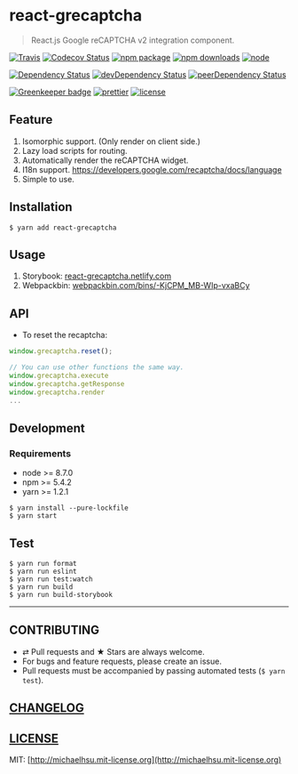 # react-grecaptcha

> React.js Google reCAPTCHA v2 integration component.

[![Travis][build-badge]][build] 
[![Codecov Status][codecov-badge]][codecov] 
[![npm package][npm-badge]][npm] 
[![npm downloads][npm-downloads]][npm] 
[![node][node]]()

[![Dependency Status][dependency-badge]][dependency]
[![devDependency Status][devDependency-badge]][devDependency]
[![peerDependency Status][peerDependency-badge]][peerDependency]

[![Greenkeeper badge][greenkeeper-badge]][greenkeeper]
[![prettier][prettier-badge]][prettier]
[![license][license-badge]][license]

## Feature

1. Isomorphic support. (Only render on client side.)
2. Lazy load scripts for routing.
3. Automatically render the reCAPTCHA widget.
4. I18n support. https://developers.google.com/recaptcha/docs/language
5. Simple to use.

## Installation

```console
$ yarn add react-grecaptcha
```

## Usage

1. Storybook: [react-grecaptcha.netlify.com](https://react-grecaptcha.netlify.com)
2. Webpackbin: [webpackbin.com/bins/-KjCPM_MB-WIp-vxaBCy](https://www.webpackbin.com/bins/-KjCPM_MB-WIp-vxaBCy)

## API

- To reset the recaptcha:

```js
window.grecaptcha.reset();

// You can use other functions the same way.
window.grecaptcha.execute
window.grecaptcha.getResponse
window.grecaptcha.render
...
```

## Development

### Requirements

-   node >= 8.7.0
-   npm >= 5.4.2
-   yarn >= 1.2.1

```
$ yarn install --pure-lockfile
$ yarn start
```

## Test

```
$ yarn run format
$ yarn run eslint
$ yarn run test:watch
$ yarn run build
$ yarn run build-storybook
```

---

## CONTRIBUTING

* ⇄ Pull requests and ★ Stars are always welcome.
* For bugs and feature requests, please create an issue.
* Pull requests must be accompanied by passing automated tests (`$ yarn test`).

## [CHANGELOG](CHANGELOG.md)

## [LICENSE](LICENSE)

MIT: [http://michaelhsu.mit-license.org](http://michaelhsu.mit-license.org)

[build-badge]: https://img.shields.io/travis/evenchange4/react-grecaptcha/master.svg?style=flat-square
[build]: https://travis-ci.org/evenchange4/react-grecaptcha
[npm-badge]: https://img.shields.io/npm/v/react-grecaptcha.svg?style=flat-square
[npm]: https://www.npmjs.org/package/react-grecaptcha
[codecov-badge]: https://img.shields.io/codecov/c/github/evenchange4/react-grecaptcha.svg?style=flat-square
[codecov]: https://codecov.io/github/evenchange4/react-grecaptcha?branch=master
[node]: https://img.shields.io/node/v/react-grecaptcha.svg?style=flat-square
[npm-downloads]: https://img.shields.io/npm/dt/react-grecaptcha.svg?style=flat-square
[license-badge]: https://img.shields.io/npm/l/react-grecaptcha.svg?style=flat-square
[license]: http://michaelhsu.mit-license.org/
[dependency-badge]: https://david-dm.org/evenchange4/react-grecaptcha.svg?style=flat-square
[dependency]: https://david-dm.org/evenchange4/react-grecaptcha
[devDependency-badge]: https://david-dm.org/evenchange4/react-grecaptcha/dev-status.svg?style=flat-square
[devDependency]: https://david-dm.org/evenchange4/react-grecaptcha#info=devDependencies
[peerDependency-badge]: https://david-dm.org/evenchange4/react-grecaptcha/peer-status.svg?style=flat-square
[peerDependency]: https://david-dm.org/evenchange4/react-grecaptcha#info=peerDependencies
[greenkeeper-badge]: https://badges.greenkeeper.io/evenchange4/react-grecaptcha.svg?style=flat-square
[greenkeeper]: https://greenkeeper.io/
[prettier-badge]: https://img.shields.io/badge/styled_with-prettier-ff69b4.svg?style=flat-square
[prettier]: https://github.com/prettier/prettier
